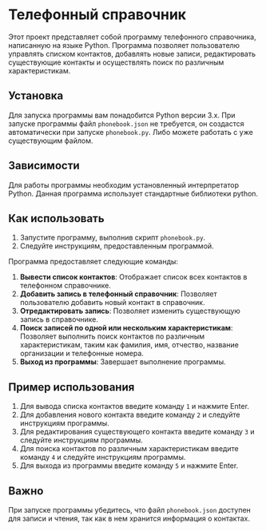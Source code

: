 # Телефонный справочник

Этот проект представляет собой программу телефонного справочника, написанную на языке Python. Программа позволяет пользователю управлять списком контактов, добавлять новые записи, редактировать существующие контакты и осуществлять поиск по различным характеристикам.

## Установка

Для запуска программы вам понадобится Python версии 3.x. При запуске программы файл `phonebook.json` не требуется, он создастся автоматически при запуске `phonebook.py`.
Либо можете работать с уже существующим файлом.

## Зависимости

Для работы программы необходим установленный интерпретатор Python. Данная программа использует стандартные библиотеки python.

## Как использовать

1. Запустите программу, выполнив скрипт `phonebook.py`.
2. Следуйте инструкциям, предоставленным программой.

Программа предоставляет следующие команды:

1. **Вывести список контактов**: Отображает список всех контактов в телефонном справочнике.
2. **Добавить запись в телефонный справочник**: Позволяет пользователю добавить новый контакт в справочник.
3. **Отредактировать запись**: Позволяет изменить существующую запись в справочнике.
4. **Поиск записей по одной или нескольким характеристикам**: Позволяет выполнить поиск контактов по различным характеристикам, таким как фамилия, имя, отчество, название организации и телефонные номера.
5. **Выход из программы**: Завершает выполнение программы.

## Пример использования

1. Для вывода списка контактов введите команду `1` и нажмите Enter.
2. Для добавления нового контакта введите команду `2` и следуйте инструкциям программы.
3. Для редактирования существующего контакта введите команду `3` и следуйте инструкциям программы.
4. Для поиска контактов по различным характеристикам введите команду `4` и следуйте инструкциям программы.
5. Для выхода из программы введите команду `5` и нажмите Enter.

## Важно

При запуске программы убедитесь, что файл `phonebook.json` доступен для записи и чтения, так как в нем хранится информация о контактах.